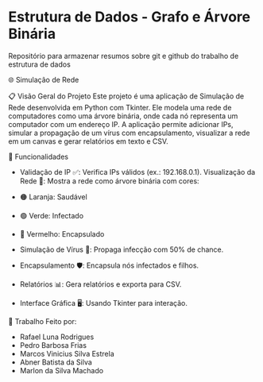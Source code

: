 
# Estrutura de Dados - Grafo e Árvore Binária

Repositório para armazenar resumos sobre git e github do trabalho de estrutura de dados 

🌐 Simulação de Rede

📋 Visão Geral do Projeto
Este projeto é uma aplicação de Simulação de Rede desenvolvida em Python com Tkinter. Ele modela uma rede de computadores como uma árvore binária, onde cada nó representa um computador com um endereço IP. A aplicação permite adicionar IPs, simular a propagação de um vírus com encapsulamento, visualizar a rede em um canvas e gerar relatórios em texto e CSV.

🚀 Funcionalidades

- Validação de IP ✅: Verifica IPs válidos (ex.: 192.168.0.1).
Visualização da Rede 🎨: Mostra a rede como árvore binária com cores:
 - 🟠 Laranja: Saudável
 - 🟢 Verde: Infectado
 - 🔴 Vermelho: Encapsulado


- Simulação de Vírus 🦠: Propaga infecção com 50% de chance.
- Encapsulamento 🛡️: Encapsula nós infectados e filhos.
- Relatórios 📊: Gera relatórios e exporta para CSV.
- Interface Gráfica 🖥️: Usando Tkinter para interação.

👥 Trabalho Feito por:

- Rafael Luna Rodrigues
- Pedro Barbosa Frias
- Marcos Vinicius Silva Estrela
- Abner Batista da Silva
- Marlon da Silva Machado
